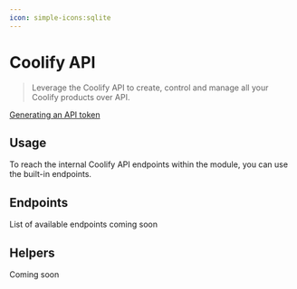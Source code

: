 ```yaml
---
icon: simple-icons:sqlite
---
```


# Coolify API

> Leverage the Coolify API to create, control and manage all your Coolify products over API.

<!-- :read-more{to=""} -->

[Generating an API token](https://coolify.io/docs/api-reference/authorization)

## Usage

To reach the internal Coolify API endpoints within the module, you can use the built-in endpoints. 

## Endpoints

List of available endpoints coming soon

## Helpers

Coming soon